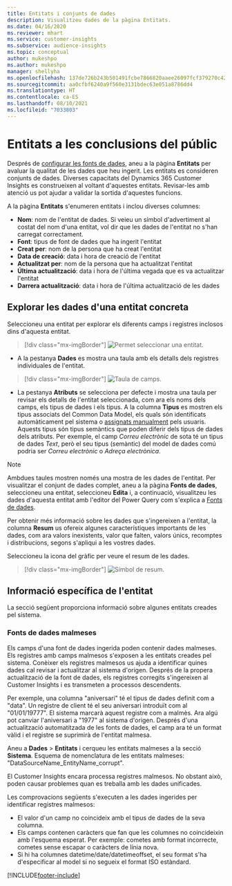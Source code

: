 ```yaml
---
title: Entitats i conjunts de dades
description: Visualitzeu dades de la pàgina Entitats.
ms.date: 04/16/2020
ms.reviewer: mhart
ms.service: customer-insights
ms.subservice: audience-insights
ms.topic: conceptual
author: mukeshpo
ms.author: mukeshpo
manager: shellyha
ms.openlocfilehash: 137de726b243b501491fcbe7866820aaee26097fcf379270c423c277374ae9a4
ms.sourcegitcommit: aa0cfbf6240a9f560e3131bdec63e051a8786dd4
ms.translationtype: HT
ms.contentlocale: ca-ES
ms.lasthandoff: 08/10/2021
ms.locfileid: "7033803"
---
```

# <a name="entities-in-audience-insights"></a>Entitats a les conclusions del públic

Després de [configurar les fonts de dades](data-sources.md), aneu a la pàgina **Entitats** per avaluar la qualitat de les dades que heu ingerit. Les entitats es consideren conjunts de dades. Diverses capacitats del Dynamics 365 Customer Insights es construeixen al voltant d'aquestes entitats. Revisar-les amb atenció us pot ajudar a validar la sortida d'aquestes funcions.

A la pàgina **Entitats** s'enumeren entitats i inclou diverses columnes:

- **Nom**: nom de l'entitat de dades. Si veieu un símbol d'advertiment al costat del nom d'una entitat, vol dir que les dades de l'entitat no s'han carregat correctament.
- **Font**: tipus de font de dades que ha ingerit l'entitat
- **Creat per**: nom de la persona que ha creat l'entitat
- **Data de creació**: data i hora de creació de l'entitat
- **Actualitzat per**: nom de la persona que ha actualitzat l'entitat
- **Última actualització**: data i hora de l'última vegada que es va actualitzar l'entitat
- **Darrera actualització**: data i hora de l'última actualització de les dades

## <a name="explore-a-specific-entitys-data"></a>Explorar les dades d'una entitat concreta

Seleccioneu una entitat per explorar els diferents camps i registres inclosos dins d'aquesta entitat.

> [!div class="mx-imgBorder"]
> ![Permet seleccionar una entitat.](media/data-manager-entities-data.png "Seleccioneu una entitat")

- A la pestanya **Dades** es mostra una taula amb els detalls dels registres individuales de l'entitat.

> [!div class="mx-imgBorder"]
> ![Taula de camps.](media/data-manager-entities-fields.PNG "Taula de camps")

- La pestanya **Atributs** se selecciona per defecte i mostra una taula per revisar els detalls de l'entitat seleccionada, com ara els noms dels camps, els tipus de dades i els tipus. A la columna **Tipus** es mostren els tipus associats del Common Data Model, els quals són identificats automàticament pel sistema o [assignats manualment](map-entities.md) pels usuaris. Aquests tipus són tipus semàntics que poden diferir dels tipus de dades dels atributs. Per exemple, el camp *Correu electrònic* de sota té un tipus de dades *Text*, però el seu tipus (semàntic) del model de dades comú podria ser *Correu electrònic* o *Adreça electrònica*.

> [!NOTE]
> Ambdues taules mostren només una mostra de les dades de l'entitat. Per visualitzar el conjunt de dades complet, aneu a la pàgina **Fonts de dades**, seleccioneu una entitat, seleccioneu **Edita** i, a continuació, visualitzeu les dades d'aquesta entitat amb l'editor del Power Query com s'explica a [Fonts de dades](data-sources.md).

Per obtenir més informació sobre les dades que s'ingereixen a l'entitat, la columna **Resum** us ofereix algunes característiques importants de les dades, com ara valors inexistents, valor que falten, valors únics, recomptes i distribucions, segons s'apliqui a les vostres dades.

Seleccioneu la icona del gràfic per veure el resum de les dades.

> [!div class="mx-imgBorder"]
> ![Símbol de resum.](media/data-manager-entities-summary.png "Taula de resum de dades")

## <a name="entity-specific-information"></a>Informació específica de l'entitat

La secció següent proporciona informació sobre algunes entitats creades pel sistema.

### <a name="corrupted-data-sources"></a>Fonts de dades malmeses

Els camps d'una font de dades ingerida poden contenir dades malmeses. Els registres amb camps malmesos s'exposen a les entitats creades pel sistema. Conèixer els registres malmesos us ajuda a identificar quines dades cal revisar i actualitzar al sistema d'origen. Després de la propera actualització de la font de dades, els registres corregits s'ingereixen al Customer Insights i es transmeten a processos descendents. 

Per exemple, una columna "aniversari" té el tipus de dades definit com a "data". Un registre de client té el seu aniversari introduït com al "01/01/19777". El sistema marcarà aquest registre com a malmès. Ara algú pot canviar l'aniversari a "1977" al sistema d'origen. Després d'una actualització automatitzada de les fonts de dades, el camp ara té un format vàlid i el registre se suprimirà de l'entitat malmesa. 

Aneu a **Dades** > **Entitats** i cerqueu les entitats malmeses a la secció **Sistema**. Esquema de nomenclatura de les entitats malmeses: "DataSourceName_EntityName_corrupt".

El Customer Insights encara processa registres malmesos. No obstant això, poden causar problemes quan es treballa amb les dades unificades.

Les comprovacions següents s'executen a les dades ingerides per identificar registres malmesos: 

- El valor d'un camp no coincideix amb el tipus de dades de la seva columna.
- Els camps contenen caràcters que fan que les columnes no coincideixin amb l'esquema esperat. Per exemple: cometes amb format incorrecte, cometes sense escapar o caràcters de línia nova.
- Si hi ha columnes datetime/date/datetimeoffset, el seu format s'ha d'especificar al model si no segueix el format ISO estàndard.



[!INCLUDE[footer-include](../includes/footer-banner.md)]
